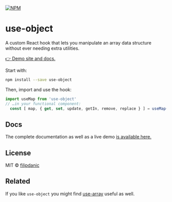 [![NPM](https://img.shields.io/npm/v/use-object.svg)](https://www.npmjs.com/package/use-object)
# use-object

A custom React hook that lets you manipulate an array data structure without ever needing extra utilities.

[👉 Demo site and docs.](https://filipdanic.github.io/use-map/)

Start with:

```bash
npm install --save use-object
```

Then, import and use the hook:

```javascript
import useMap from 'use-object'
// …in your functional component:
  const [ map, { get, set, update, getIn, remove, replace } ] = useMap(initialMap);
```

## Docs

The complete documentation as well as a live demo [is available here.](https://filipdanic.github.io/use-map/)

## License

MIT © [filipdanic](https://github.com/filipdanic)

## Related

If you like `use-object` you might find [use-array](https://filipdanic.github.io/use-array/) useful as well.

